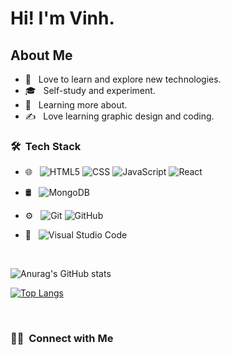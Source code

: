 <h1> Hi! I'm Vinh.</h1>
<h2> About Me </h2>

- 🤔 &nbsp; Love to learn and explore new technologies.
- 🎓 &nbsp; Self-study and experiment.
- 🌱 &nbsp; Learning more about.
- ✍️ &nbsp; Love learning graphic design and coding.

<h3> 🛠 &nbsp;Tech Stack</h3>

- 🌐 &nbsp;
  ![HTML5](https://img.shields.io/badge/-HTML5-E34F26?style=flat-square&logo=html5&logoColor=white")
  ![CSS](https://img.shields.io/badge/-CSS-264de4?style=flat-square&logo=css&logoColor=white)
  ![JavaScript](https://img.shields.io/badge/-JavaScript-e4d04b?style=flat-square&logo=javascript&logoColor=white)
  ![React](https://img.shields.io/badge/-React-45b8d8?style=flat-square&logo=react&logoColor=white)
- 🛢 &nbsp;
  ![MongoDB](https://img.shields.io/badge/-MongoDB-333333?style=flat&logo=mongodb)

- ⚙️ &nbsp;
  ![Git](https://img.shields.io/badge/-Git-333333?style=flat&logo=git)
  ![GitHub](https://img.shields.io/badge/-GitHub-333333?style=flat&logo=github)
- 🔧 &nbsp;
  ![Visual Studio Code](https://img.shields.io/badge/-Visual%20Studio%20Code-333333?style=flat&logo=visual-studio-code&logoColor=007ACC)

<br/>

![Anurag's GitHub stats](https://github-readme-stats.vercel.app/api?username=VoDuyThienVinh&show_icons=true&theme=dracula)

[![Top Langs](https://github-readme-stats.vercel.app/api/top-langs/?username=VoDuyThienVinh&layout=compact)](https://github.com/anuraghazra/github-readme-stats)

<!-- 
<img src="https://github-readme-stats.vercel.app/api?username=VoDuyThienVinh&show_icons=true&theme=ADD_THEME_HERE" width="400"> -->

<br/>

<h3> 🤝🏻 &nbsp;Connect with Me </h3>

